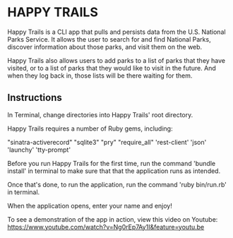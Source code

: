 # HAPPY TRAILS

Happy Trails is a CLI app that pulls and persists data from the U.S. National Parks Service. It allows the user to search for and find National Parks, discover information about those parks, and visit them on the web.

Happy Trails also allows users to add parks to a list of parks that they have visited, or to a list of parks that they would like to visit in the future. And when they log back in, those lists will be there waiting for them.


## Instructions

In Terminal, change directories into Happy Trails' root directory.

Happy Trails requires a number of Ruby gems, including:

"sinatra-activerecord"
"sqlite3"
"pry"
"require_all"
'rest-client'
'json'
'launchy'
'tty-prompt'

Before you run Happy Trails for the first time, run the command 'bundle install' in terminal to make sure that that the application runs as intended.

Once that's done, to run the application, run the command 'ruby bin/run.rb' in terminal.

When the application opens, enter your name and enjoy!

To see a demonstration of the app in action, view this video on Youtube: https://www.youtube.com/watch?v=Ng0rEp7Ay1I&feature=youtu.be
